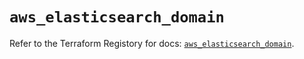 # `aws_elasticsearch_domain`

Refer to the Terraform Registory for docs: [`aws_elasticsearch_domain`](https://registry.terraform.io/providers/hashicorp/aws/5.11.0/docs/resources/elasticsearch_domain).
